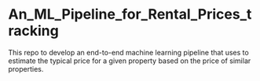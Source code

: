 # An_ML_Pipeline_for_Rental_Prices_tracking
This repo to develop an end-to-end machine learning pipeline that uses to estimate the typical price for a given property based on the price of similar properties.
